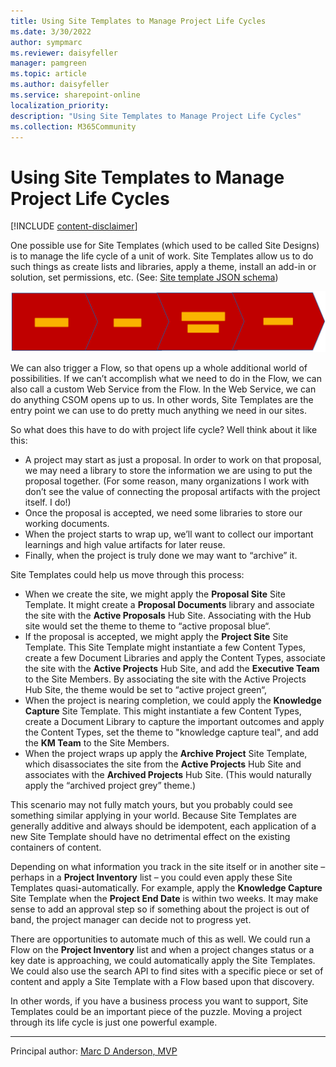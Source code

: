 ```yaml
---
title: Using Site Templates to Manage Project Life Cycles
ms.date: 3/30/2022
author: sympmarc
ms.reviewer: daisyfeller
manager: pamgreen
ms.topic: article
ms.author: daisyfeller
ms.service: sharepoint-online
localization_priority: 
description: "Using Site Templates to Manage Project Life Cycles"
ms.collection: M365Community
---
```


# Using Site Templates to Manage Project Life Cycles

[!INCLUDE [content-disclaimer](includes/content-disclaimer.md)]

One possible use for Site Templates (which used to be called Site Designs) is to manage the life cycle of a unit of work. Site Templates allow us to do such things as create lists and libraries, apply a theme, install an add-in or solution, set permissions, etc. (See: [Site template JSON schema](/sharepoint/dev/declarative-customization/site-design-json-schema))

![Project Lifecycle](media/site-design-life-cycle/Lifecycle.png)

We can also trigger a Flow, so that opens up a whole additional world of possibilities. If we can’t accomplish what we need to do in the Flow, we can also call a custom Web Service from the Flow. In the Web Service, we can do anything CSOM opens up to us. In other words, Site Templates are the entry point we can use to do pretty much anything we need in our sites.

So what does this have to do with project life cycle? Well think about it like this:

* A project may start as just a proposal. In order to work on that proposal, we may need a library to store the information we are using to put the proposal together. (For some reason, many organizations I work with don’t see the value of connecting the proposal artifacts with the project itself. I do!)
* Once the proposal is accepted, we need some libraries to store our working documents.
* When the project starts to wrap up, we’ll want to collect our important learnings and high value artifacts for later reuse.
* Finally, when the project is truly done we may want to “archive” it.

Site Templates could help us move through this process:

* When we create the site, we might apply the **Proposal Site** Site Template. It might create a **Proposal Documents** library and associate the site with the **Active Proposals** Hub Site. Associating with the Hub site would set the theme to theme to “active proposal blue“.
* If the proposal is accepted, we might apply the **Project Site** Site Template. This Site Template might instantiate a few Content Types, create a few Document Libraries and apply the Content Types, associate the site with the **Active Projects** Hub Site, and add the **Executive Team** to the Site Members. By associating the site with the Active Projects Hub Site, the theme would be set to “active project green“,
* When the project is nearing completion, we could apply the **Knowledge Capture** Site Template. This might instantiate a few Content Types, create a Document Library to capture the important outcomes and apply the Content Types, set the theme to "knowledge capture teal", and add the **KM Team** to the Site Members.
* When the project wraps up apply the **Archive Project** Site Template, which disassociates the site from the **Active Projects** Hub Site and associates with the **Archived Projects** Hub Site. (This would naturally apply the “archived project grey” theme.)

This scenario may not fully match yours, but you probably could see something similar applying in your world. Because Site Templates are generally additive and always should be idempotent, each application of a new Site Template should have no detrimental effect on the existing containers of content.

Depending on what information you track in the site itself or in another site – perhaps in a **Project Inventory** list – you could even apply these Site Templates quasi-automatically. For example, apply the **Knowledge Capture** Site Template when the **Project End Date** is within two weeks. It may make sense to add an approval step so if something about the project is out of band, the project manager can decide not to progress yet.

There are opportunities to automate much of this as well. We could run a Flow on the **Project Inventory** list and when a project changes status or a key date is approaching, we could automatically apply the Site Templates. We could also use the search API to find sites with a specific piece or set of content and apply a Site Template with a Flow based upon that discovery.

In other words, if you have a business process you want to support, Site Templates could be an important piece of the puzzle. Moving a project through its life cycle is just one powerful example.

---

Principal author: [Marc D Anderson, MVP](https://www.linkedin.com/in/marcanderson/)
